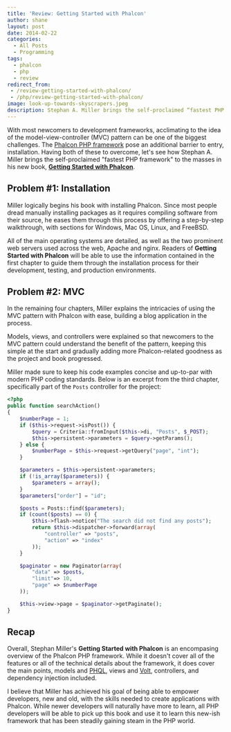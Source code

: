 ```yaml
---
title: 'Review: Getting Started with Phalcon'
author: shane
layout: post
date: 2014-02-22
categories:
  - All Posts
  - Programming
tags:
  - phalcon
  - php
  - review
redirect_from:
 - /review-getting-started-with-phalcon/
 - /php/review-getting-started-with-phalcon/
image: look-up-towards-skyscrapers.jpeg
description: Stephan A. Miller brings the self-proclaimed “fastest PHP framework” to the masses in his new book, Getting Started with Phalcon.
---
```


With most newcomers to development frameworks, acclimating to the idea of the model-view-controller (MVC) pattern can be one of the biggest challenges. The [Phalcon PHP framework][1] pose an additional barrier to entry, installation. Having both of these to overcome, let's see how Stephan A. Miller brings the self-proclaimed "fastest PHP framework" to the masses in his new book, **[Getting Started with Phalcon][2]**.

<!--more-->

## Problem #1: Installation

Miller logically begins his book with installing Phalcon. Since most people dread manually installing packages as it requires compiling software from their source, he eases them through this process by offering a step-by-step walkthrough, with sections for Windows, Mac OS, Linux, and FreeBSD.

All of the main operating systems are detailed, as well as the two prominent web servers used across the web, Apache and nginx. Readers of **Getting Started with Phalcon** will be able to use the information contained in the first chapter to guide them through the installation process for their development, testing, and production environments.

## Problem #2: MVC

In the remaining four chapters, Miller explains the intricacies of using the MVC pattern with Phalcon with ease, building a blog application in the process.

Models, views, and controllers were explained so that newcomers to the MVC pattern could understand the benefit of the pattern, keeping this simple at the start and gradually adding more Phalcon-related goodness as the project and book progressed.

Miller made sure to keep his code examples concise and up-to-par with modern PHP coding standards. Below is an excerpt from the third chapter, specifically part of the `Posts` controller for the project:

```php
<?php
public function searchAction()
{
    $numberPage = 1;
    if ($this->request->isPost()) {
        $query = Criteria::fromInput($this->di, "Posts", $_POST);
        $this->persistent->parameters = $query->getParams();
    } else {
        $numberPage = $this->request->getQuery("page", "int");
    }

    $parameters = $this->persistent->parameters;
    if (!is_array($parameters)) {
        $parameters = array();
    }
    $parameters["order"] = "id";

    $posts = Posts::find($parameters);
    if (count($posts) == 0) {
        $this->flash->notice("The search did not find any posts");
        return $this->dispatcher->forward(array(
            "controller" => "posts",
            "action" => "index"
        ));
    }

    $paginator = new Paginator(array(
        "data" => $posts,
        "limit"=> 10,
        "page" => $numberPage
    ));

    $this->view->page = $paginator->getPaginate();
}
```

## Recap

Overall, Stephan Miller's **Getting Started with Phalcon** is an encompasing overview of the Phalcon PHP framework. While it doesn't cover all of the features or all of the technical details about the framework, it does cover the main points, models and [PHQL][3], views and [Volt][4], controllers, and dependency injection included.

I believe that Miller has achieved his goal of being able to empower developers, new and old, with the skills needed to create applications with Phalcon. While newer developers will naturally have more to learn, all PHP developers will be able to pick up this book and use it to learn this new-ish framework that has been steadily gaining steam in the PHP world.

 [1]: http://phalconphp.com/
 [2]: http://www.packtpub.com/getting-started-with-phalcon/book
 [3]: http://docs.phalconphp.com/en/latest/reference/phql.html
 [4]: http://docs.phalconphp.com/en/latest/reference/volt.html

